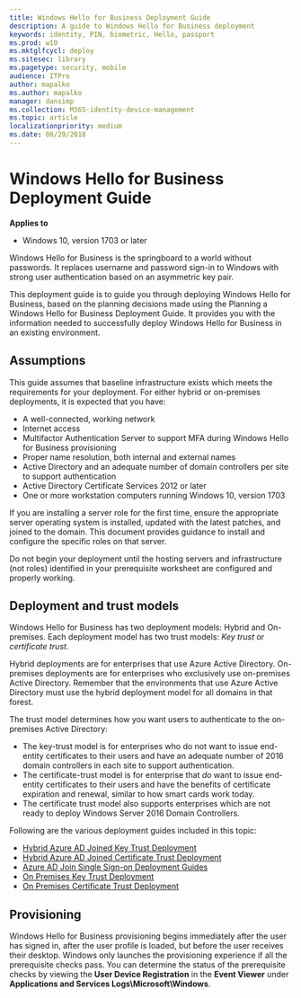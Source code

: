 ```yaml
---
title: Windows Hello for Business Deployment Guide
description: A guide to Windows Hello for Business deployment 
keywords: identity, PIN, biometric, Hello, passport
ms.prod: w10
ms.mktglfcycl: deploy
ms.sitesec: library
ms.pagetype: security, mobile
audience: ITPro
author: mapalko
ms.author: mapalko
manager: dansimp
ms.collection: M365-identity-device-management
ms.topic: article
localizationpriority: medium
ms.date: 08/29/2018
---
```

# Windows Hello for Business Deployment Guide

**Applies to**
-   Windows 10, version 1703 or later


Windows Hello for Business is the springboard to a world without passwords. It replaces username and password sign-in to Windows with strong user authentication based on an asymmetric key pair.

This deployment guide is to guide you through deploying Windows Hello for Business, based on the planning decisions made using the Planning a Windows Hello for Business Deployment Guide. It provides you with the information needed to successfully deploy Windows Hello for Business in an existing environment.

## Assumptions

This guide assumes that baseline infrastructure exists which meets the requirements for your deployment. For either hybrid or on-premises deployments, it is expected that you have: 
* A well-connected, working network
* Internet access
* Multifactor Authentication Server to support MFA during Windows Hello for Business provisioning
* Proper name resolution, both internal and external names
* Active Directory and an adequate number of domain controllers per site to support authentication
* Active Directory Certificate Services 2012 or later
* One or more workstation computers running Windows 10, version 1703

If you are installing a server role for the first time, ensure the appropriate server operating system is installed, updated with the latest patches, and joined to the domain. This document provides guidance to install and configure the specific roles on that server.  

Do not begin your deployment until the hosting servers and infrastructure (not roles) identified in your prerequisite worksheet are configured and properly working.

## Deployment and trust models

Windows Hello for Business has two deployment models: Hybrid and On-premises. Each deployment model has two trust models: *Key trust* or *certificate trust*.

Hybrid deployments are for enterprises that use Azure Active Directory. On-premises deployments are for enterprises who exclusively use on-premises Active Directory. Remember that the environments that use Azure Active Directory must use the hybrid deployment model for all domains in that forest.

The trust model determines how you want users to authenticate to the on-premises Active Directory: 
* The key-trust model is for enterprises who do not want to issue end-entity certificates to their users and have an adequate number of 2016 domain controllers in each site to support authentication. 
* The certificate-trust model is for enterprise that *do* want to issue end-entity certificates to their users and have the benefits of certificate expiration and renewal, similar to how smart cards work today. 
* The certificate trust model also supports enterprises which are not ready to deploy Windows Server 2016 Domain Controllers.

Following are the various deployment guides included in this topic:
- [Hybrid Azure AD Joined Key Trust Deployment](hello-hybrid-key-trust.md)
- [Hybrid Azure AD Joined Certificate Trust Deployment](hello-hybrid-cert-trust.md)
- [Azure AD Join Single Sign-on Deployment Guides](hello-hybrid-aadj-sso.md)
- [On Premises Key Trust Deployment](hello-deployment-key-trust.md)
- [On Premises Certificate Trust Deployment](hello-deployment-cert-trust.md)


## Provisioning

Windows Hello for Business provisioning begins immediately after the user has signed in, after the user profile is loaded, but before the user receives their desktop. Windows only launches the provisioning experience if all the prerequisite checks pass. You can determine the status of the prerequisite checks by viewing the **User Device Registration** in the **Event Viewer** under **Applications and Services Logs\Microsoft\Windows**.

